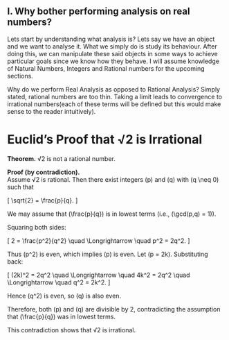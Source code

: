 ## I. Why bother performing analysis on real numbers?

Lets start by understanding what analysis is? 
Lets say we have an object and we want to analyse it. What we simply do is study its behaviour. After doing this, we can manipulate these said objects in some ways to achieve particular goals since we know how they behave. I will assume knowledge of Natural Numbers, Integers and Rational numbers for the upcoming sections.

Why do we perform Real Analysis as opposed to Rational Analysis? 
Simply stated, rational numbers are too thin. Taking a limit leads to convergence to irrational numbers(each of these terms will be defined but this would make sense to the reader intuitively). 

# Euclid’s Proof that √2 is Irrational

**Theorem.** √2 is not a rational number.

**Proof (by contradiction).**  
Assume √2 is rational. Then there exist integers \(p\) and \(q\) with \(q \neq 0\) such that

\[
\sqrt{2} = \frac{p}{q}.
\]

We may assume that \(\frac{p}{q}\) is in lowest terms (i.e., \(\gcd(p,q) = 1\)).

Squaring both sides:

\[
2 = \frac{p^2}{q^2} \quad \Longrightarrow \quad p^2 = 2q^2.
\]

Thus \(p^2\) is even, which implies \(p\) is even. Let \(p = 2k\). Substituting back:

\[
(2k)^2 = 2q^2 \quad \Longrightarrow \quad 4k^2 = 2q^2 \quad \Longrightarrow \quad q^2 = 2k^2.
\]

Hence \(q^2\) is even, so \(q\) is also even.

Therefore, both \(p\) and \(q\) are divisible by 2, contradicting the assumption that \(\frac{p}{q}\) was in lowest terms.

This contradiction shows that √2 is irrational. 
